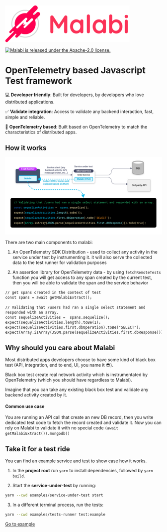 <p>
<img src='assets/malabilogo.png' width="400px" alt='Malabi'/>
</p>

 <a href="https://github.com/aspecto-io/malabi/blob/master/LICENSE">
    <img src="https://img.shields.io/github/license/aspecto-io/malabi" alt="Malabi is released under the Apache-2.0 license." />
  </a>
<a href=''></a>

# OpenTelemetry based Javascript Test framework

💻 **Developer friendly**: Built for developers, by developers who love distributed applications.

✅ **Validate integration**: Access to validate any backend interaction, fast, simple and reliable.

🔗 **OpenTelemetry based**: Built based on OpenTelemetry to match the characteristics of distributed apps.


## How it works
<img src='assets/diagram.png' alt='How it work diagram'>

There are two main components to malabi:

1. An OpenTelemetry SDK Distribution - used to collect any activity in the service under test by instrumenting it. it will also serve the collected data to the test runner for validation purposes

2. An assertion library for OpenTelemetry data - by using `fetchRemoteTests` function you will get access to any span created by the current test, then you will be able to validate the span and the service behavior
```JS
// get spans created in the context of test
const spans = await getMalabiExtract();

// Validating that /users had ran a single select statement and responded with an array.
const sequelizeActivities =  spans.sequelize();
expect(sequelizeActivities.length).toBe(1);
expect(sequelizeActivities.first.dbOperation).toBe("SELECT");
expect(Array.isArray(JSON.parse(sequelizeActivities.first.dbResponse))).toBe(true);
```

## Why should you care about Malabi
Most distributed apps developers choose to have some kind of black box test (API, integration, end to end, UI, you name it 😎).

Black box test create real network activity which is instrumentated by OpenTelemetry (which you should have regardless to Malabi).

Imagine that you can take any existing black box test and validate any backend activity created by it.

#### Common use case
You are running an API call that create an new DB record, then you write dedicated test code to fetch the record created and validate it. 
Now you can rely on Malabi to validate it with no special code `(await getMalabiExtract()).mongodb()`

## Take it for a test ride
You can find an example service and test to show case how it works.

1. In the **project root** run `yarn` to install dependencies, followed by `yarn build`.

2. Start the **service-under-test** by running:
```sh
yarn --cwd examples/service-under-test start
```
3. In a different terminal process, run the tests:
```sh
yarn --cwd examples/tests-runner test:example
```

[Go to example](https://github.com/aspecto-io/malabi/tree/master/examples/README.md)
